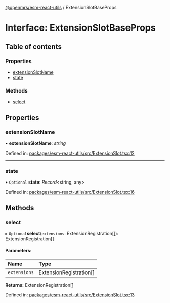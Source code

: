 [@openmrs/esm-react-utils](../API.md) / ExtensionSlotBaseProps

# Interface: ExtensionSlotBaseProps

## Table of contents

### Properties

- [extensionSlotName](extensionslotbaseprops.md#extensionslotname)
- [state](extensionslotbaseprops.md#state)

### Methods

- [select](extensionslotbaseprops.md#select)

## Properties

### extensionSlotName

• **extensionSlotName**: *string*

Defined in: [packages/esm-react-utils/src/ExtensionSlot.tsx:12](https://github.com/openmrs/openmrs-esm-core/blob/master/packages/esm-react-utils/src/ExtensionSlot.tsx#L12)

___

### state

• `Optional` **state**: *Record*<string, any\>

Defined in: [packages/esm-react-utils/src/ExtensionSlot.tsx:16](https://github.com/openmrs/openmrs-esm-core/blob/master/packages/esm-react-utils/src/ExtensionSlot.tsx#L16)

## Methods

### select

▸ `Optional`**select**(`extensions`: ExtensionRegistration[]): ExtensionRegistration[]

#### Parameters:

| Name | Type |
| :------ | :------ |
| `extensions` | ExtensionRegistration[] |

**Returns:** ExtensionRegistration[]

Defined in: [packages/esm-react-utils/src/ExtensionSlot.tsx:13](https://github.com/openmrs/openmrs-esm-core/blob/master/packages/esm-react-utils/src/ExtensionSlot.tsx#L13)
